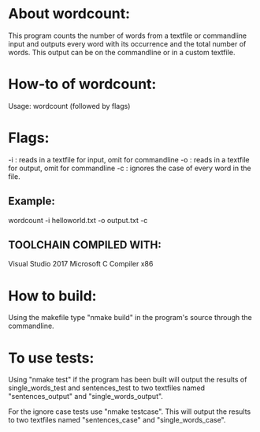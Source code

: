 # About wordcount:
This program counts the number of words from a textfile
or commandline input and outputs every word with 
its occurrence and the total number of words. This output
 can be on the commandline or in a custom textfile.

# How-to of wordcount:
Usage: wordcount (followed by flags)

# Flags:
-i : reads in a textfile for input, omit for commandline
-o : reads in a textfile for output, omit for commandline
-c : ignores the case of every word in the file.

## Example:
wordcount -i helloworld.txt -o output.txt -c

## TOOLCHAIN COMPILED WITH:
Visual Studio 2017 Microsoft C Compiler x86

# How to build:
Using the makefile type "nmake build" in the program's
source through the commandline.

# To use tests:
Using "nmake test" if the program has been built will
output the results of single_words_test and sentences_test
to two textfiles named "sentences_output" and "single_words_output".

For the ignore case tests use "nmake testcase". This will
output the results to two textfiles named "sentences_case" and
"single_words_case".
